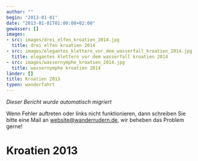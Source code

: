 ```yaml
---
author: ""
begin: "2013-01-01"
date: "2013-01-01T01:00:00+02:00"
gewässer: []
images:
- src: images/drei_elfen_kroatien_2014.jpg
  title: drei elfen kroatien 2014
- src: images/elegantes_klettern_vor_dem_wasserfall_kroatien_2014.jpg
  title: elegantes klettern vor dem wasserfall kroatien 2014
- src: images/wassernymphe_kroatien_2014.jpg
  title: wassernymphe kroatien 2014
länder: []
title: Kroatien 2013
typen: wanderfahrt
---
```



*Dieser Bericht wurde automatisch migriert*

Wenn Fehler auftreten oder links nicht funktionieren, dann schreiben Sie bitte eine Mail an website@wanderrudern.de, wir beheben das Problem gerne!



# Kroatien 2013


